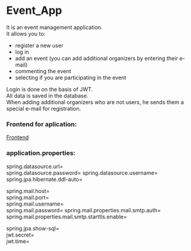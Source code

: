 # Event_App

It is an event management application.  
It allows you to:  
* register a new user  
* log in  
* add an event (you can add additional organizers by entering their e-mail)  
* commenting the event 
* selecting if you are participating in the event  

Login is done on the basis of JWT.  
All data is saved in the database.  
When adding additional organizers who are not users, he sends them a special e-mail for registration.

### Frontend for aplication:
[Frontend](https://github.com/ZeusGry/EventFrontend)

### application.properties:
spring.datasource.url=  
spring.datasource.password=
spring.datasource.username=
spring.jpa.hibernate.ddl-auto=

spring.mail.host=  
spring.mail.port=  
spring.mail.username=  
spring.mail.password=
spring.mail.properties.mail.smtp.auth=  
spring.mail.properties.mail.smtp.starttls.enable=  

spring.jpa.show-sql=  
jwt.secret=  
jwt.time=  